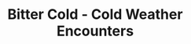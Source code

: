 ---
title: Bitter Cold - Cold Weather Encounters
subtitle: 
image: Bitter_Cold_Cover_dmsguild.jpg
alt_image: 
alt: Hidden 
product_link: https://www.dmsguild.com/product/366544/Bitter-Cold-Cold-Weather-Encounters?affiliate_id=1739130
selling_site: DMsGuild
type: dnd
featured: false
progress:
  percent: 100
  status: finished
stats:
  system: dnd5e
  type: Supplement
  level:
  duration:
---